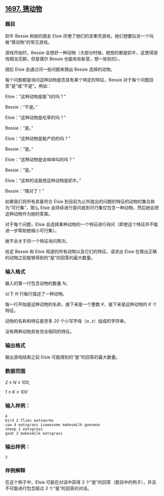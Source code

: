 ## [1697. 猜动物](https://www.acwing.com/problem/content/1699/)

### 题目

奶牛 Bessie 和她的朋友 Elsie 厌倦了她们的坚果壳游戏，她们想要玩另一个叫做“猜动物”的常见游戏。

游戏开始时，Bessie 会想好一种动物（大部分时候，她想的都是奶牛，这使得游戏相当无聊，但是偶尔 Bessie 也能有些新意，想一些别的）。

随后 Elsie 会通过问一些问题来猜出 Bessie 选择的动物。

每个问题都是询问这种动物是否具有某个特定的特征，Bessie 对于每个问题回答“是”或“不是”。例如：

Elsie：“这种动物是能飞的吗？”

Bessie：“不是。”

Elsie：“这种动物是吃草的吗？”

Bessie：“是。”

Elsie：“这种动物是能产奶的吗？”

Bessie：“是。”

Elsie：“这种动物是会哞哞叫的吗？”

Bessie：“是。”

Elsie：“这样的话我想这种动物是奶牛。”

Bessie：“猜对了！”

如果我们将所有具备符合 Elsie 到目前为止所提出的问题的特征的动物的集合称为“可行集”，那么 Elsie 会持续进行提问直到可行集仅包含一种动物，然后她会把这种动物作为她的答案。

对于每个问题，Elsie 会选择某种动物的一个特征进行询问（即使这个特征并不能进一步帮助她缩小可行集）。

她不会关于同一个特征询问两次。

给定 Bessie 和 Elsie 知道的所有动物以及它们的特征，请求出 Elsie 在猜出正确的动物之前能够得到的“是”的回答的最大数量。

### 输入格式

输入的第一行包含动物的数量 *N*。

以下 *N* 行每行描述了一种动物。

每一行开始是这种动物的名称，接下来是一个整数 *K*，接下来是这种动物的 *K* 个特征。

动物的名称和特征是至多 *20* 个小写字母（*a..z*）组成的字符串。

没有两种动物具有完全相同的特征。

### 输出格式

输出游戏结束之前 Elsie 可能得到的“是”的回答的最大数量。

### 数据范围

*2 ≤ N ≤ 100*,

*1 ≤ K ≤ 100*

### 输入样例：

```
4
bird 2 flies eatsworms
cow 4 eatsgrass isawesome makesmilk goesmoo
sheep 1 eatsgrass
goat 2 makesmilk eatsgrass
```

### 输出样例：

```
3
```

### 样例解释

在这个例子中，Elsie 可能在对话中获得 *3* 个“是”的回答（题目中的例子），并且不可能进行包含超过 *3* 个“是”的回答的对话。
